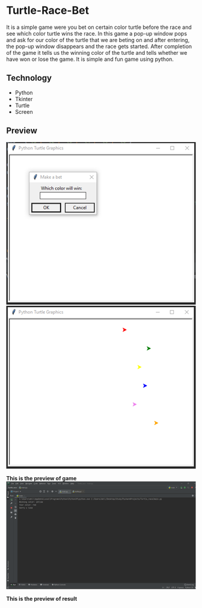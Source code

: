# Turtle-Race-Bet
It is a simple game were you bet on certain color turtle before the race and see which color turtle wins the race. In this game a pop-up window pops and ask for our color of the turtle that we are beting on and after entering, the pop-up window disappears and the race gets started. After completion of the game it tells us the winning color of the turtle
and tells whether we have won or lose the game. It is simple and fun game using python.

## Technology
- Python
- Tkinter
- Turtle
- Screen

## Preview
![Turtle race preview](img/turtleracebet.png)
![Turtle race preview](img/turtlrrace.png)

**This is the preview of game**
![Turtle race preview](img/turtleraceresult.png)


**This is the preview of result**
